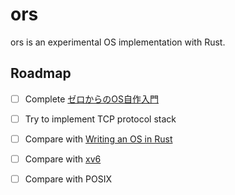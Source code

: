 # ors

ors is an experimental OS implementation with Rust.

## Roadmap

- [ ] Complete [ゼロからのOS自作入門](https://www.amazon.co.jp/gp/product/B08Z3MNR9)
- [ ] Try to implement TCP protocol stack
- [ ] Compare with [Writing an OS in Rust](https://os.phil-opp.com/)
- [ ] Compare with [xv6](https://github.com/mit-pdos/xv6-public)
- [ ] Compare with POSIX

